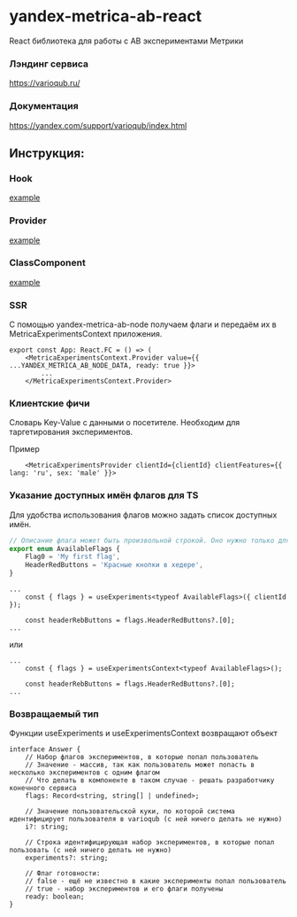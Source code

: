 # yandex-metrica-ab-react

React библиотека для работы с AB экспериментами Метрики

### Лэндинг сервиса
https://varioqub.ru/

### Документация
https://yandex.com/support/varioqub/index.html

## Инструкция:
### Hook
[example](src/example/index.tsx)

### Provider
[example](src/example/provider.tsx)

### ClassComponent
[example](src/example/index.tsx)

### SSR
С помощью yandex-metrica-ab-node получаем флаги и передаём их в MetricaExperimentsContext приложения.
```app.tsx
export const App: React.FC = () => (
    <MetricaExperimentsContext.Provider value={{ ...YANDEX_METRICA_AB_NODE_DATA, ready: true }}>
        ...
    </MetricaExperimentsContext.Provider>
```

### Клиентские фичи
Словарь Key-Value с данными о посетителе.
Необходим для таргетирования экспериментов.

Пример
```
    <MetricaExperimentsProvider clientId={clientId} clientFeatures={{ lang: 'ru', sex: 'male' }}>
```

### Указание доступных имён флагов для TS
Для удобства использования флагов можно задать список доступных имён.
```flags.ts
// Описание флага может быть произвольной строкой. Оно нужно только для вас.
export enum AvailableFlags {
    Flag0 = 'My first flag',
    HeaderRedButtons = 'Красные кнопки в хедере',
}
```
```header.tsx
...
    const { flags } = useExperiments<typeof AvailableFlags>({ clientId });

    const headerRebButtons = flags.HeaderRedButtons?.[0];
...
```
или
```header.tsx
...
    const { flags } = useExperimentsContext<typeof AvailableFlags>();

    const headerRebButtons = flags.HeaderRedButtons?.[0];
...
```

### Возвращаемый тип
Функции useExperiments и useExperimentsContext возвращают объект
```
interface Answer {
    // Набор флагов экспериментов, в которые попал пользователь
    // Значение - массив, так как пользователь может попасть в несколько экспериментов с одним флагом
    // Что делать в компоненте в таком случае - решать разработчику конечного сервиса
    flags: Record<string, string[] | undefined>;

    // Значение пользовательской куки, по которой система идентифицирует пользователя в varioqub (с ней ничего делать не нужно)
    i?: string;

    // Строка идентифицирующая набор экспериментов, в которые попал пользовать (с ней ничего делать не нужно)
    experiments?: string;

    // Флаг готовности:
    // false - ещё не известно в какие эксперименты попал пользователь
    // true - набор экспериментов и его флаги получены
    ready: boolean;
}
```
